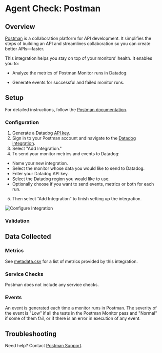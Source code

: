 # Agent Check: Postman

## Overview

[Postman][1] is a collaboration platform for API development. It simplifies the steps of building an API and streamlines 
collaboration so you can create better APIs—faster.

This integration helps you stay on top of your monitors' health. It enables you to:

- Analyze the metrics of Postman Monitor runs in Datadog

- Generate events for successful and failed monitor runs.
## Setup

For detailed instructions, follow the [Postman documentation][3].




### Configuration

1. Generate a Datadog [API key][6].
2. Sign in to your Postman account and navigate to the [Datadog integration][7].
3. Select "Add Integration."
4. To send your monitor metrics and events to Datadog:
- Name your new integration.
- Select the monitor whose data you would like to send to Datadog.
- Enter your Datadog API key.
- Select the Datadog region you would like to use.
- Optionally choose if you want to send events, metrics or both for each run.
5. Then select “Add Integration” to finish setting up the integration.

![Configure Integration][4]

### Validation



## Data Collected

### Metrics

See [metadata.csv][5] for a list of metrics provided by this integration.

### Service Checks

Postman does not include any service checks.

### Events

An event is generated each time a monitor runs in Postman. The severity of the event is "Low" if all the tests in the Postman 
Monitor pass and "Normal" if some of them fail, or if there is an error in execution of any event.

## Troubleshooting

Need help? Contact [Postman Support][2].

[1]: https://www.postman.com/
[2]: https://www.postman.com/support/
[3]: https://learning.postman.com/docs/integrations/available-integrations/datadog/
[4]: https://raw.githubusercontent.com/DataDog/integrations-extras/master/postman/images/add-integration-datadog.jpeg
[5]: https://github.com/DataDog/integrations-extras/blob/master/postman/metadata.csv
[6]: https://app.datadoghq.com/account/settings#api
[7]: https://go.postman.co/integrations/service/datadog
